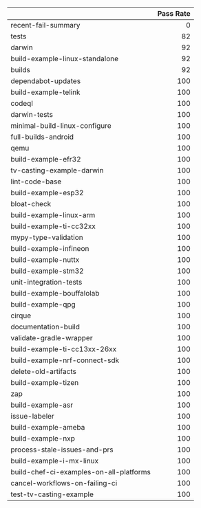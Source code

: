 |                                         |   Pass Rate |
|:----------------------------------------|------------:|
| recent-fail-summary                     |           0 |
| tests                                   |          82 |
| darwin                                  |          92 |
| build-example-linux-standalone          |          92 |
| builds                                  |          92 |
| dependabot-updates                      |         100 |
| build-example-telink                    |         100 |
| codeql                                  |         100 |
| darwin-tests                            |         100 |
| minimal-build-linux-configure           |         100 |
| full-builds-android                     |         100 |
| qemu                                    |         100 |
| build-example-efr32                     |         100 |
| tv-casting-example-darwin               |         100 |
| lint-code-base                          |         100 |
| build-example-esp32                     |         100 |
| bloat-check                             |         100 |
| build-example-linux-arm                 |         100 |
| build-example-ti-cc32xx                 |         100 |
| mypy-type-validation                    |         100 |
| build-example-infineon                  |         100 |
| build-example-nuttx                     |         100 |
| build-example-stm32                     |         100 |
| unit-integration-tests                  |         100 |
| build-example-bouffalolab               |         100 |
| build-example-qpg                       |         100 |
| cirque                                  |         100 |
| documentation-build                     |         100 |
| validate-gradle-wrapper                 |         100 |
| build-example-ti-cc13xx-26xx            |         100 |
| build-example-nrf-connect-sdk           |         100 |
| delete-old-artifacts                    |         100 |
| build-example-tizen                     |         100 |
| zap                                     |         100 |
| build-example-asr                       |         100 |
| issue-labeler                           |         100 |
| build-example-ameba                     |         100 |
| build-example-nxp                       |         100 |
| process-stale-issues-and-prs            |         100 |
| build-example-i-mx-linux                |         100 |
| build-chef-ci-examples-on-all-platforms |         100 |
| cancel-workflows-on-failing-ci          |         100 |
| test-tv-casting-example                 |         100 |
